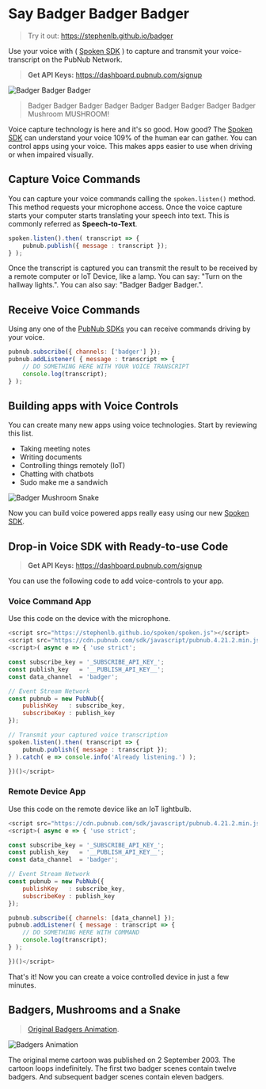 # Say Badger Badger Badger

> Try it out: https://stephenlb.github.io/badger

Use your voice with ( [Spoken SDK](https://github.com/stephenlb/spoken) )
to capture and transmit your voice-transcript on the PubNub Network.

> **Get API Keys:** https://dashboard.pubnub.com/signup

![Badger Badger Badger](https://i.imgur.com/IvntBN5.gif)

> Badger Badger Badger 
> Badger Badger Badger 
> Badger Badger Badger
> Mushroom MUSHROOM!

Voice capture technology is here and it's so good.
How good?
The [Spoken SDK](https://github.com/stephenlb/spoken) can understand your
voice 109% of the human ear can gather.
You can control apps using your voice.
This makes apps easier to use when driving or when impaired visually.

## Capture Voice Commands

You can capture your voice commands calling the `spoken.listen()` method.
This method requests your microphone access.
Once the voice capture starts your computer starts translating
your speech into text.
This is commonly referred as **Speech-to-Text**.

```javascript
spoken.listen().then( transcript => {
    pubnub.publish({ message : transcript });
} );
```

Once the transcript is captured you can transmit the result
to be received by a remote computer or IoT Device, like a lamp.
You can say: "Turn on the hallway lights.".
You can also say: "Badger Badger Badger.".

## Receive Voice Commands

Using any one of the
[PubNub SDKs](https://www.pubnub.com/docs)
you can receive commands driving by your voice.

```javascript
pubnub.subscribe({ channels: ['badger'] });
pubnub.addListener( { message : transcript => {
    // DO SOMETHING HERE WITH YOUR VOICE TRANSCRIPT
    console.log(transcript);
} );
```

## Building apps with Voice Controls

You can create many new apps using voice technologies.
Start by reviewing this list.

 - Taking meeting notes
 - Writing documents
 - Controlling things remotely (IoT)
 - Chatting with chatbots
 - Sudo make me a sandwich

![Badger Mushroom Snake](https://i.imgur.com/5JHVOc6.gif)

Now you can build voice powered apps really easy using our new
[Spoken SDK](https://github.com/stephenlb/spoken).

## Drop-in Voice SDK with Ready-to-use Code

> **Get API Keys:** https://dashboard.pubnub.com/signup

You can use the following code to add voice-controls to your app.

### Voice Command App

Use this code on the device with the microphone.

```javascript
<script src="https://stephenlb.github.io/spoken/spoken.js"></script>
<script src="https://cdn.pubnub.com/sdk/javascript/pubnub.4.21.2.min.js"></script>
<script>( async e => { 'use strict';

const subscribe_key = '_SUBSCRIBE_API_KEY_';
const publish_key   = '__PUBLISH_API_KEY__';
const data_channel  = 'badger';

// Event Stream Network
const pubnub = new PubNub({
    publishKey   : subscribe_key,
    subscribeKey : publish_key
});

// Transmit your captured voice transcription
spoken.listen().then( transcript => {
    pubnub.publish({ message : transcript });
} ).catch( e => console.info('Already listening.') );

})()</script>
```

### Remote Device App

Use this code on the remote device like an IoT lightbulb.

```javascript
<script src="https://cdn.pubnub.com/sdk/javascript/pubnub.4.21.2.min.js"></script>
<script>( async e => { 'use strict';

const subscribe_key = '_SUBSCRIBE_API_KEY_';
const publish_key   = '__PUBLISH_API_KEY__';
const data_channel  = 'badger';

// Event Stream Network
const pubnub = new PubNub({
    publishKey   : subscribe_key,
    subscribeKey : publish_key
});

pubnub.subscribe({ channels: [data_channel] });
pubnub.addListener( { message : transcript => {
    // DO SOMETHING HERE WITH COMMAND
    console.log(transcript);
} );

})()</script>
```

That's it!
Now you can create a voice controlled device in just a few minutes.

## Badgers, Mushrooms and a Snake

> [Original Badgers Animation](https://en.wikipedia.org/wiki/Badgers_(animation)).

![Badgers Animation](https://upload.wikimedia.org/wikipedia/en/thumb/0/04/Badgers_Badgers.gif/220px-Badgers_Badgers.gif)

The original meme cartoon was published on 2 September 2003.
The cartoon loops indefinitely.
The first two badger scenes contain twelve badgers.
And subsequent badger scenes contain eleven badgers.
